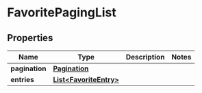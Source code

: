 # FavoritePagingList

## Properties
Name | Type | Description | Notes
------------ | ------------- | ------------- | -------------
**pagination** | [**Pagination**](Pagination.md) |  | 
**entries** | [**List&lt;FavoriteEntry&gt;**](FavoriteEntry.md) |  | 
